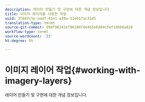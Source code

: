 ```yaml
---
description: 레이어 만들기 및 구현에 대한 개념 정보입니다.
title: 이미지 레이어를 사용한 작업
uuid: 3f687c5e-eadf-41e1-a39a-51e017ac32d5
translation-type: tm+mt
source-git-commit: d9df90242ef96188f4e4b5e6d04cfef196b0a628
workflow-type: tm+mt
source-wordcount: '22'
ht-degree: 0%

---
```



# 이미지 레이어 작업{#working-with-imagery-layers}

레이어 만들기 및 구현에 대한 개념 정보입니다.

